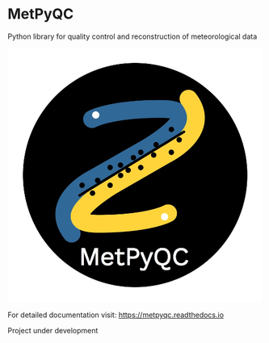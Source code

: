 # MetPyQC

Python library for quality control and reconstruction of meteorological data

![Alt text](./docs/_static/logo_pyqc4.jpg)

For detailed documentation visit: https://metpyqc.readthedocs.io

Project under development
